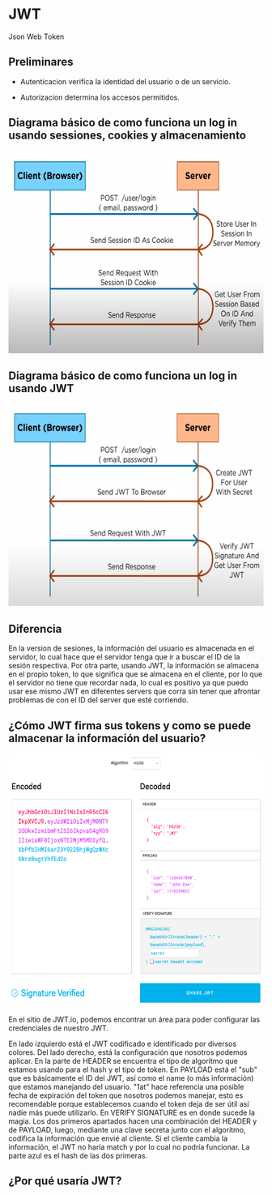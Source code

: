# JWT

Json Web Token

## Preliminares

- Autenticacion verifica la identidad del usuario o de un servicio.

- Autorizacion determina los accesos permitidos.

## Diagrama básico de como funciona un log in usando sessiones, cookies y almacenamiento

<img src="./src/img1.png" height="400">

## Diagrama básico de como funciona un log in usando JWT

<img src="./src/img2.png" height="400" >

## Diferencia

En la version de sesiones, la información del usuario es almacenada en el servidor, lo cual hace que el servidor tenga que ir a buscar el ID de la sesión respectiva. Por otra parte, usando JWT, la información se almacena en el propio token, lo que significa que se almacena en el cliente, por lo que el servidor no tiene que recordar nada, lo cual es positivo ya que puedo usar ese mismo JWT en diferentes servers que corra sin tener que afrontar problemas de con el ID del server que esté corriendo.

## ¿Cómo JWT firma sus tokens y como se puede almacenar la información del usuario?

<img src="./src/img3.png" height="500">

En el sitio de JWT.io, podemos encontrar un área para poder configurar las credenciales de nuestro JWT.

En lado izquierdo está el JWT codificado e identificado por diversos colores. Del lado derecho, está la configuración que nosotros podemos aplicar. En la parte de HEADER se encuentra el tipo de algoritmo que estamos usando para el hash y el tipo de token. En PAYLOAD está el "sub" que es básicamente el ID del JWT, así como el name (o más información) que estamos manejando del usuario. "1at" hace referencia una posible fecha de expiración del token que nosotros podemos manejar, esto es recomendable porque establecemos cuando el token deja de ser útil así nadie más puede utilizarlo. En VERIFY SIGNATURE es en donde sucede la magia. Los dos primeros apartados hacen una combinación del HEADER y de PAYLOAD, luego, mediante una clave secreta junto con el algoritmo, codifica la información que envié al cliente. Si el cliente cambia la información, el JWT no haría match y por lo cual no podría funcionar. La parte azul es el hash de las dos primeras.

## ¿Por qué usaría JWT?
